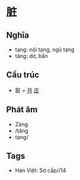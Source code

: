 # 脏

## Nghĩa

* tạng: nội tạng, ngũ tạng
* tảng: dơ, bẩn

## Cấu trúc
* 脏 = [月](月.md) [庄](庄.md)

## Phát âm

* Zàng
* /tảng
* tạng/

## Tags
* Hán Việt: Sơ cấp//14

<script>window.HANZI_FIELD='脏';</script>
